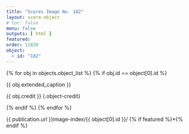 ```yaml
---
title: "Scores Image No. 182"
layout: score-object
# toc: false
menu: false
outputs: [ html ]
featured: 
order: 11820
object:
  - id: "182"
---
```


{% for obj in objects.object_list %}
{% if obj.id == object[0].id %}

{{ obj.extended_caption }}

{{ obj.credit }} {.object-credit}

{% endif %}
{% endfor %}

<div class="object-credit object-url is-print-only">

{{ publication.url }}image-index/{{ object[0].id }}/ {% if featured %}*{% endif %}

</div>
